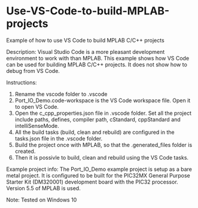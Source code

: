 # Use-VS-Code-to-build-MPLAB-projects
Example of how to use VS Code to build MPLAB C/C++ projects  

Description: Visual Studio Code is a more pleasant development environment to work with than MPLAB. This example shows how VS Code can be used for building MPLAB C/C++ projects. It does not show how to debug from VS Code.  

Instructions:
1. Rename the vscode folder to .vscode 
2. Port_IO_Demo.code-workspace is the VS Code workspace file. Open it to open VS Code. 
3. Open the c_cpp_properties.json file in .vscode folder. Set all the project include paths, defines, compiler path, cStandard, cppStandard and intelliSenseMode.
4. All the build tasks (build, clean and rebuild) are configured in the tasks.json file in the .vscode folder. 
5. Build the project once with MPLAB, so that the .generated_files folder is created.
6. Then it is possivle to build, clean and rebuild using the VS Code tasks.

Example project info: The Port_IO_Demo example project is setup as a bare metal project. It is configured to be built for the PIC32MX General Purpose Starter Kit (DM320001) development board with the PIC32 processor. Version 5.5 of MPLAB is used.

Note: Tested on Windows 10
